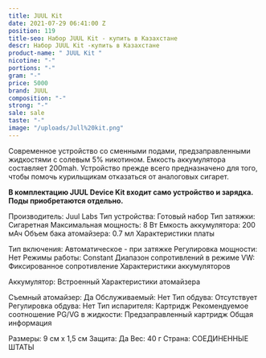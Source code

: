 ```yaml
---
title: JUUL Kit
date: 2021-07-29 06:41:00 Z
position: 119
title-seo: Набор JUUL Kit - купить в Казахстане
descr: Набор JUUL Kit -купить в Казахстане
product-name: " JUUL Kit "
nicotine: "-"
portions: "-"
gram: "-"
price: 5000
brand: JUUL
composition: "-"
strong: "-"
sale: sale
taste: "-"
image: "/uploads/Jull%20kit.png"
---
```


Cовременное устройство со сменными подами, предзаправленными жидкостями с солевым 5% никотином. Емкость аккумулятора составляет 200mah. Устройство прежде всего предназначено для того, чтобы помочь курильщикам отказаться от аналоговых сигарет.

**В комплектацию JUUL Device Kit входит само устройство и зарядка. Поды приобретаются отдельно.**


Производитель:
Juul Labs
Тип устройства:
Готовый набор
Тип затяжки:
Сигаретная
Максимальная мощность:
8 Вт
Емкость аккумулятора:
200 мАч
Объем бака атомайзера:
0.7 мл
Характеристики платы

Тип включения:
Автоматическое - при затяжке
Регулировка мощности:
Нет
Режимы работы:
Constant
Диапазон сопротивлений в режиме VW:
Фиксированное сопротивление
Характеристики аккумуляторов

Аккумулятор:
Встроенный
Характеристики атомайзера

Съемный атомайзер:
Да
Обслуживаемый:
Нет
Тип обдува:
Отсутствует
Регулировка обдува:
Нет
Тип испарителя:
Картридж
Рекомендуемое соотношение PG/VG в жидкости:
Предзаправленный картридж
Общая информация

Размеры:
9 см х 1,5 см
Защита:
Да
Вес:
40 г
Страна:
СОЕДИНЕННЫЕ ШТАТЫ